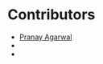 # Contributors

- [Pranay Agarwal](https://github.com/pranay1208)
- [<Anuj Bhatia>](https://github.com/anujbhatia2600)
- [<Anubhav Garg>](https://github.com/anubhavgarg123)
